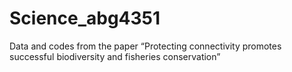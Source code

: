 # Science_abg4351
Data and codes from the paper “Protecting connectivity promotes successful biodiversity and fisheries conservation” 
